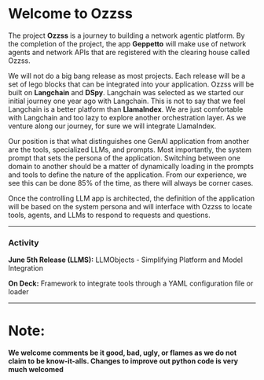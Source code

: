 # Welcome to Ozzss


The project **Ozzss** is a journey to building a network agentic platform. By the completion of the project, the app **Geppetto** will make use of network agents and network APIs that are registered with the clearing house called Ozzss.


We will not do a big bang release as most projects. Each release will be a set of lego blocks that can be integrated into your application. Ozzss will be built on **Langchain** and **DSpy**. Langchain was selected as we started our initial journey one year ago with Langchain. This is not to say that we feel Langchain is a better platform than **LlamaIndex**. We are just comfortable with Langchain and too lazy to explore another orchestration layer. As we venture along our journey, for sure we will integrate LlamaIndex.


Our position is that what distinguishes one GenAI application from another are the tools, specialized LLMs, and prompts. Most importantly, the system prompt that sets the persona of the application. Switching between one domain to another should be a matter of dynamically loading in the prompts and tools to define the nature of the application. From our experience, we see this can be done 85% of the time, as there will always be corner cases.


Once the controlling LLM app is architected, the definition of the application will be based on the system persona and will interface with Ozzss to locate tools, agents, and LLMs to respond to requests and questions.


---


### Activity


**June 5th Release (LLMS):** LLMObjects - Simplifying Platform and Model Integration


**On Deck:** Framework to integrate tools through a YAML configuration file or loader


---


# Note: 
**We welcome comments be it good, bad, ugly, or flames as we do not claim to be know-it-alls. Changes to improve out python code is very much welcomed**
